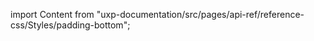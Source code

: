 
import Content from "uxp-documentation/src/pages/api-ref/reference-css/Styles/padding-bottom";

<Content query="product=xd"/>
